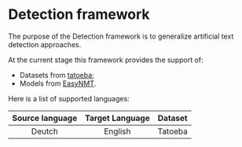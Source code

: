 # Detection framework

The purpose of the Detection framework is to generalize artificial text detection approaches.

At the current stage this framework provides the support of:

- Datasets from [tatoeba](https://huggingface.co/datasets/tatoeba);
- Models from [EasyNMT](https://github.com/UKPLab/EasyNMT).

Here is a list of supported languages:

| Source language  | Target Language | Dataset |
| :---: | :---: | :---: |
| Deutch | English | Tatoeba |
